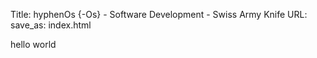 Title: hyphenOs {-Os} - Software Development - Swiss Army Knife
URL:
save_as: index.html


hello world
